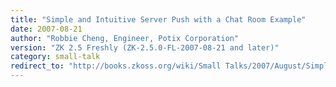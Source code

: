 ```yaml
---
title: "Simple and Intuitive Server Push with a Chat Room Example"
date: 2007-08-21
author: "Robbie Cheng, Engineer, Potix Corporation"
version: "ZK 2.5 Freshly (ZK-2.5.0-FL-2007-08-21 and later)"
category: small-talk
redirect_to: "http://books.zkoss.org/wiki/Small Talks/2007/August/Simple and Intuitive Server Push with a Chat Room Example"
---
```

